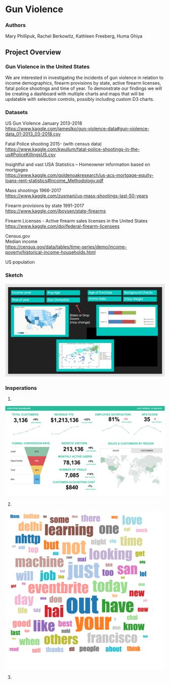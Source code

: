 # Gun Violence

### Authors
Mary Phillipuk, Rachel Berkowitz, Kathleen Freeberg, Huma Ghiya

## Project Overview

### Gun Violence in the United States

We are interested in investigating the incidents of gun violence in relation to income demographics, firearm provisions by state, active firearm licenses, fatal police shootings and time of year. To demonstrate our findings we will be creating a dashboard with multiple charts and maps that will be updatable with selection controls, possibly including custom D3 charts.  

### Datasets

  US Gun Violence January 2013-2018 \
  https://www.kaggle.com/jameslko/gun-violence-data#gun-violence-data_01-2013_03-2018.csv 

  Fatal Police shooting 2015- (with census data)  \
  https://www.kaggle.com/kwullum/fatal-police-shootings-in-the-us#PoliceKillingsUS.csv  

  Insightful and vast USA Statistics – Homeowner information based on mortgages  \
  https://www.kaggle.com/goldenoakresearch/us-acs-mortgage-equity-loans-rent-statistics#Income_Methodology.pdf 

  Mass shootings 1966-2017  \
  https://www.kaggle.com/zusmani/us-mass-shootings-last-50-years 

  Firearm provisions by state 1991-2017  \
  https://www.kaggle.com/jboysen/state-firearms  

  Firearm Licenses - Active firearm sales licenses in the United States \
  https://www.kaggle.com/doj/federal-firearm-licensees
  
  Census.gov\
  Median income\
  https://census.gov/data/tables/time-series/demo/income-poverty/historical-income-households.html
  
  US population
  
### Sketch
![sketch](images/Sketch.png)

### Insperations
1.
![Dashboard](images/content_executive-dashboard.png)

2.
![Word_Cloud](images/word_cloud.png)

3.
